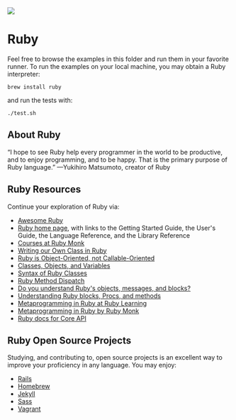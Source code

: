 <img src="https://raw.githubusercontent.com/rtoal/polyglot/master/docs/resources/ruby-logo-64.png">

# Ruby

Feel free to browse the examples in this folder and run them in your favorite runner. To run the examples on your local machine, you may obtain a Ruby interpreter:

```
brew install ruby
```

and run the tests with:

```
./test.sh
```

## About Ruby

“I hope to see Ruby help every programmer in the world to be productive, and to enjoy programming, and to be happy. That is the primary purpose of Ruby language.” —Yukihiro Matsumoto, creator of Ruby

## Ruby Resources

Continue your exploration of Ruby via:

- [Awesome Ruby](https://github.com/markets/awesome-ruby)
- [Ruby home page](https://www.ruby-lang.org/), with links to the Getting Started Guide, the User's Guide, the Language Reference, and the Library Reference
- [Courses at Ruby Monk](https://rubymonk.com/)
- [Writing our Own Class in Ruby](http://rubylearning.com/satishtalim/writing_our_own_class_in_ruby.html)
- [Ruby is Object-Oriented, not Callable-Oriented](http://yehudakatz.com/2010/02/21/ruby-is-not-a-callable-oriented-language/)
- [Classes, Objects, and Variables](http://phrogz.net/programmingruby/tut_classes.html)
- [Syntax of Ruby Classes](http://en.wikibooks.org/wiki/Ruby_Programming/Syntax/Classes)
- [Ruby Method Dispatch](https://blog.jcoglan.com/2013/05/08/how-ruby-method-dispatch-works/)
- [Do you understand Ruby's objects, messages, and blocks?](http://rubylearning.com/blog/2010/11/03/do-you-understand-rubys-objects-messages-and-blocks/)
- [Understanding Ruby blocks, Procs, and methods](http://eli.thegreenplace.net/2006/04/18/understanding-ruby-blocks-procs-and-methods/)
- [Metaprogramming in Ruby at Ruby Learning](http://ruby-metaprogramming.rubylearning.com/)
- [Metaprogramming in Ruby by Ruby Monk](https://rubymonk.com/learning/books/2-metaprogramming-ruby)
- [Ruby docs for Core API](http://ruby-doc.org/core)

## Ruby Open Source Projects

Studying, and contributing to, open source projects is an excellent way to improve your proficiency in any language. You may enjoy:

- [Rails](https://github.com/rails/rails)
- [Homebrew](https://github.com/Homebrew/homebrew)
- [Jekyll](https://github.com/jekyll/jekyll)
- [Sass](https://github.com/sass/sass)
- [Vagrant](https://github.com/mitchellh/vagrant)
